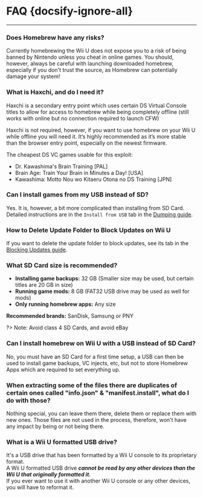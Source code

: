 # FAQ {docsify-ignore-all}
---
### Does Homebrew have any risks?

Currently homebrewing the Wii U does not expose you to a risk of being banned by Nintendo unless you cheat in online games. You should, however, always be careful with launching downloaded homebrew, especially if you don't trust the source, as Homebrew can potentially damage your system!

### What is Haxchi, and do I need it?

Haxchi is a secondary entry point which uses certain DS Virtual Console titles to allow for access to homebrew while being completely offline (still works with online but no connection required to launch CFW)

Haxchi is not required, however, if you want to use homebrew on your Wii U while offline you will need it. It’s highly recommended as it’s more stable than the browser entry point, especially on the newest firmware.

The cheapest DS VC games usable for this exploit:
 - Dr. Kawashima's Brain Training [PAL]
 - Brain Age: Train Your Brain in Minutes a Day! [USA]
 - Kawashima: Motto Nou wo Kitaeru Otona no DS Training [JPN]

### Can I install games from my USB instead of SD?

Yes. It is, however, a bit more complicated than installing from SD Card. Detailed instructions are in the `Install from USB` tab in the [Dumping guide](dump-games).

### How to Delete Update Folder to Block Updates on Wii U

If you want to delete the update folder to block updates, see its tab in the [Blocking Updates guide](block-updates).

### What SD Card size is recommended?

 - **Installing game backups:** 32 GB  (Smaller size may be used, but certain titles are 20 GB in size)
 - **Running game mods:** 8 GB  (FAT32 USB drive may be used as well for mods)
 - **Only running homebrew apps:** Any size

**Recommended brands:** SanDisk, Samsung or PNY

?> Note: Avoid class 4 SD Cards, and avoid eBay

### Can I install homebrew on Wii U with a USB instead of SD Card?

No, you must have an SD Card for a first time setup, a USB can then be used to install game backups, VC injects, etc, but not to store Homebrew Apps which are required to set everything up.

### When extracting some of the files there are duplicates of certain ones called "info.json" & "manifest.install", what do I do with those?

Nothing special, you can leave them there, delete them or replace them with new ones. Those files are not used in the process, therefore, won't have any impact by being or not being there.

### What is a Wii U formatted USB drive?

It's a USB drive that has been formatted by a Wii U console to its proprietary format.  
A Wii U formatted USB drive ***cannot be read by any other devices than the Wii U that originally formatted it.***  
If you ever want to use it with another Wii U console or any other devices, you will have to reformat it.